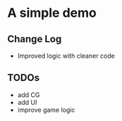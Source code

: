 # A simple demo

## Change Log

* Improved logic with cleaner code

## TODOs

* add CG
* add UI
* improve game logic

